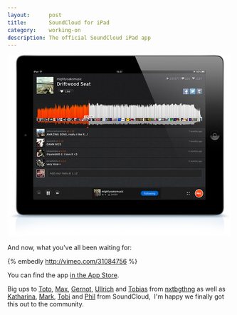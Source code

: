 ```yaml
---
layout:      post
title:       SoundCloud for iPad
category:    working-on
description: The official SoundCloud iPad app
---
```


<img src='/img/soundcloud-ipad.jpg' alt='SoundCloud for iPad' />

And now, what you've all been waiting for:

{% embedly http://vimeo.com/31084756 %}

You can find the app [in the App Store][appstore].

Big ups to [Toto][toto], [Max][max], [Gernot][gernot], [Ullrich][ullrich]
and [Tobias][tobias] from [nxtbgthng][nxtbgthng]
as well as [Katharina][katharina], [Mark][mark], [Tobi][tobi] and [Phil][phil] from SoundCloud,&nbsp;
I'm happy we finally got this out to the community.

[nxtbgthng]: http://nxtbgthng.com
[appstore]:  http://itunes.apple.com/en/app/soundcloud/id336353151
[toto]:      https://soundcloud.com/mrtoto
[max]:       https://soundcloud.com/343max
[gernot]:    https://soundcloud.com/gernot
[ullrich]:   https://soundcloud.com/stigi
[tobias]:    https://soundcloud.com/anagrom_ataf
[katharina]: https://soundcloud.com/katharina
[mark]:      https://soundcloud.com/mark
[tobi]:      https://soundcloud.com/dagrobie
[phil]:      https://soundcloud.com/pcalcado